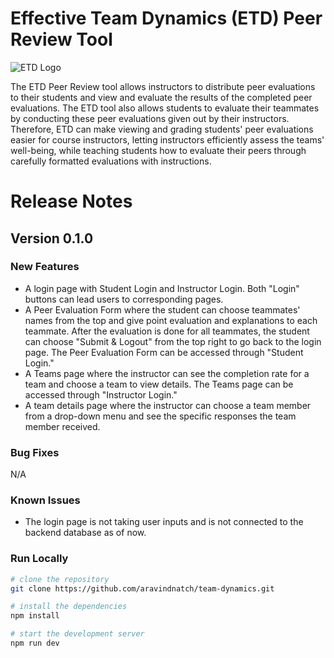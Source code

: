 # Effective Team Dynamics (ETD) Peer Review Tool

![ETD Logo](http://dl.dropboxusercontent.com/scl/fi/mlcqqendtjfn7rqznpv32/ETD.jpg?rlkey=stc8m9l9podusjd8djk8igu3d&dl=0)

The ETD Peer Review tool allows instructors to distribute peer evaluations to their students and view and evaluate the results of the completed peer evaluations. The ETD tool also allows students to evaluate their teammates by conducting these peer evaluations given out by their instructors. Therefore, ETD can make viewing and grading students' peer evaluations easier for course instructors, letting instructors efficiently assess the teams' well-being, while teaching students how to evaluate their peers through carefully formatted evaluations with instructions.

# Release Notes

## Version 0.1.0

### New Features

* A login page with Student Login and Instructor Login. Both "Login" buttons can lead users to corresponding pages.
* A Peer Evaluation Form where the student can choose teammates' names from the top and give point evaluation and explanations to each teammate. After the evaluation is done for all teammates, the student can choose "Submit & Logout" from the top right to go back to the login page. The Peer Evaluation Form can be accessed through "Student Login."
* A Teams page where the instructor can see the completion rate for a team and choose a team to view details. The Teams page can be accessed through "Instructor Login."
* A team details page where the instructor can choose a team member from a drop-down menu and see the specific responses the team member received.

### Bug Fixes

N/A

### Known Issues

* The login page is not taking user inputs and is not connected to the backend database as of now.

### Run Locally

```bash
# clone the repository
git clone https://github.com/aravindnatch/team-dynamics.git

# install the dependencies
npm install

# start the development server
npm run dev
```
